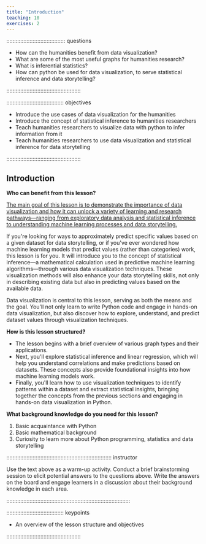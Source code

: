 ```yaml
---
title: "Introduction"
teaching: 10
exercises: 2
---
```


:::::::::::::::::::::::::::::::::::::: questions 

- How can the humanities benefit from data visualization?
- What are some of the most useful graphs for humanities research?
- What is inferential statistics? 
- How can python be used for data visualization, to serve statistical inference and data storytelling?

::::::::::::::::::::::::::::::::::::::::::::::::

::::::::::::::::::::::::::::::::::::: objectives

- Introduce the use cases of data visualization for the humanities
- Introduce the concept of statistical inference to humanities researchers
- Teach humanities researchers to visualize data with python to infer information from it
- Teach humanities researchers to use data visualization and statistical inference for data storytelling

::::::::::::::::::::::::::::::::::::::::::::::::

## Introduction


**Who can benefit from this lesson?**

<u>The main goal of this lesson is to demonstrate the importance of data visualization and how it can unlock a variety of learning and research pathways—ranging from exploratory data analysis and statistical inference to understanding machine learning processes and data storytelling.</u>

If you're looking for ways to approximately predict specific values based on a given dataset for data storytelling, or if you've ever wondered how machine learning models that predict values (rather than categories) work, this lesson is for you. It will introduce you to the concept of statistical inference—a mathematical calculation used in predictive machine learning algorithms—through various data visualization techniques. These visualization methods will also enhance your data storytelling skills, not only in describing existing data but also in predicting values based on the available data. 

Data visualization is central to this lesson, serving as both the means and the goal. You’ll not only learn to write Python code and engage in hands-on data visualization, but also discover how to explore, understand, and predict dataset values through visualization techniques.

**How is this lesson structured?**

* The lesson begins with a brief overview of various graph types and their applications.
* Next, you'll explore statistical inference and linear regression, which will help you understand correlations and make predictions based on datasets. These concepts also provide foundational insights into how machine learning models work. 
* Finally, you'll learn how to use visualization techniques to identify patterns within a dataset and extract statistical insights, bringing together the concepts from the previous sections and engaging in hands-on data visualization in Python.  

**What background knowledge do you need for this lesson?**

1. Basic acquaintance with Python
2. Basic mathematical background
3. Curiosity to learn more about Python programming, statistics and data storytelling

:::::::::::::::::::::::::::::::::::::::::::::::::::::::::::::::::::: instructor

Use the text above as a warm-up activity. Conduct a brief brainstorming session to elicit potential answers to the 
questions above. Write the answers on the board and engage learners in a discussion about their background knowledge 
in each area.

::::::::::::::::::::::::::::::::::::::::::::::::::::::::::::::::::::::::::::::::

::::::::::::::::::::::::::::::::::::: keypoints 

- An overview of the lesson structure and objectives

::::::::::::::::::::::::::::::::::::::::::::::::


